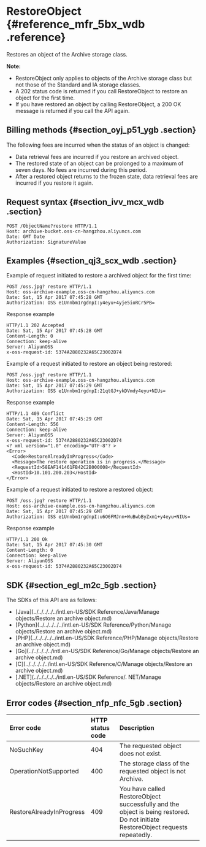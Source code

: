 # RestoreObject {#reference_mfr_5bx_wdb .reference}

Restores an object of the Archive storage class.

**Note:** 

-   RestoreObject only applies to objects of the Archive storage class but not those of the Standard and IA storage classes.
-   A 202 status code is returned if you call RestoreObject to restore an object for the first time.
-   If you have restored an object by calling RestoreObject, a 200 OK message is returned if you call the API again.

## Billing methods {#section_oyj_p51_ygb .section}

The following fees are incurred when the status of an object is changed:

-   Data retrieval fees are incurred if you restore an archived object.
-   The restored state of an object can be prolonged to a maximum of seven days. No fees are incurred during this period.
-   After a restored object returns to the frozen state, data retrieval fees are incurred if you restore it again.

## Request syntax {#section_ivv_mcx_wdb .section}

```
POST /ObjectName?restore HTTP/1.1
Host: archive-bucket.oss-cn-hangzhou.aliyuncs.com
Date: GMT Date
Authorization: SignatureValue
```

## Examples {#section_qj3_scx_wdb .section}

Example of request initiated to restore a archived object for the first time:

```
POST /oss.jpg? restore HTTP/1.1
Host: oss-archive-example.oss-cn-hangzhou.aliyuncs.com
Date: Sat, 15 Apr 2017 07:45:28 GMT
Authorization: OSS e1Unnbm1rgdnpI:y4eyu+4yje5ioRCr5PB=
```

Response example

```
HTTP/1.1 202 Accepted
Date: Sat, 15 Apr 2017 07:45:28 GMT
Content-Length: 0
Connection: keep-alive
Server: AliyunOSS
x-oss-request-id: 5374A2880232A65C23002D74
```

Example of a request initiated to restore an object being restored:

```
POST /oss.jpg? restore HTTP/1.1
Host: oss-archive-example.oss-cn-hangzhou.aliyuncs.com
Date: Sat, 15 Apr 2017 07:45:29 GMT
Authorization: OSS e1Unnbm1rgdnpI:21qtGJ+ykDVmdy4eyu+NIUs=
```

Response example

```
HTTP/1.1 409 Conflict
Date: Sat, 15 Apr 2017 07:45:29 GMT
Content-Length: 556
Connection: keep-alive
Server: AliyunOSS
x-oss-request-id: 5374A2880232A65C23002D74
<? xml version="1.0" encoding="UTF-8"? >
<Error>
  <Code>RestoreAlreadyInProgress</Code>
  <Message>The restore operation is in progress.</Message>
  <RequestId>58EAF141461FB42C2B000008</RequestId>
  <HostId>10.101.200.203</HostId>
</Error>
```

Example of a request initiated to restore a restored object:

```
POST /oss.jpg? restore HTTP/1.1
Host: oss-archive-example.oss-cn-hangzhou.aliyuncs.com
Date: Sat, 15 Apr 2017 07:45:29 GMT
Authorization: OSS e1Unnbm1rgdnpI:u6O6FMJnn+WuBwbByZxm1+y4eyu+NIUs=
```

Response example

```
HTTP/1.1 200 Ok
Date: Sat, 15 Apr 2017 07:45:30 GMT
Content-Length: 0
Connection: keep-alive
Server: AliyunOSS
x-oss-request-id: 5374A2880232A65C23002D74
```

## SDK {#section_egl_m2c_5gb .section}

The SDKs of this API are as follows:

-   [Java](../../../../../intl.en-US/SDK Reference/Java/Manage objects/Restore an archive object.md)
-   [Python](../../../../../intl.en-US/SDK Reference/Python/Manage objects/Restore an archive object.md)
-   [PHP](../../../../../intl.en-US/SDK Reference/PHP/Manage objects/Restore an archive object.md)
-   [Go](../../../../../intl.en-US/SDK Reference/Go/Manage objects/Restore an archive object.md)
-   [C](../../../../../intl.en-US/SDK Reference/C/Manage objects/Restore an archive object.md)
-   [.NET](../../../../../intl.en-US/SDK Reference/. NET/Manage objects/Restore an archive object.md)

## Error codes {#section_nfp_nfc_5gb .section}

|Error code|HTTP status code|Description|
|:---------|:---------------|:----------|
|NoSuchKey|404|The requested object does not exist.|
|OperationNotSupported|400|The storage class of the requested object is not Archive.|
|RestoreAlreadyInProgress|409|You have called RestoreObject successfully and the object is being restored. Do not initiate RestoreObject requests repeatedly.|

